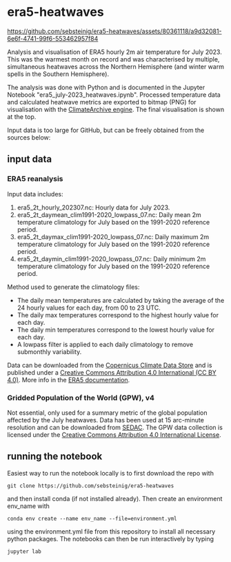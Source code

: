 # era5-heatwaves

https://github.com/sebsteinig/era5-heatwaves/assets/80361118/a9d32081-6e6f-4741-99f6-553462957f84

Analysis and visualisation of ERA5 hourly 2m air temperature for July 2023. This was the warmest month on record and was characterised
by multiple, simultaneous heatwaves across the Northern Hemisphere (and winter warm spells in the Southern Hemisphere).

The analysis was done with Python and is documented in the Jupyter Notebook "era5_july-2023_heatwaves.ipynb". Processed temperature data
and calculated heatwave metrics are exported to bitmap (PNG) for visualisation with the [ClimateArchive engine](https://climatearchive.org). 
The final visualisation is shown at the top.

Input data is too large for GitHub, but can be freely obtained from the sources below:

## input data
### ERA5 reanalysis
Input data includes:
1. era5_2t_hourly_202307.nc: Hourly data for July 2023.
2. era5_2t_daymean_clim1991-2020_lowpass_07.nc: Daily mean 2m temperature climatology for July based on the 1991-2020 reference period.
3. era5_2t_daymax_clim1991-2020_lowpass_07.nc: Daily maximum 2m temperature climatology for July based on the 1991-2020 reference period.
4. era5_2t_daymin_clim1991-2020_lowpass_07.nc: Daily minimum 2m temperature climatology for July based on the 1991-2020 reference period.

Method used to generate the climatology files:
- The daily mean temperatures are calculated by taking the average of the 24 hourly values for each day, from 00 to 23 UTC.
- The daily max temperatures correspond to the highest hourly value for each day.
- The daily min temperatures correspond to the lowest hourly value for each day.
- A lowpass filter is applied to each daily climatology to remove submonthly variability.
  
Data can be downloaded from the [Copernicus Climate Data Store](https://cds.climate.copernicus.eu/cdsapp#!/home) and is published under a 
[Creative Commons Attribution 4.0 International (CC BY 4.0)](https://creativecommons.org/licenses/by/4.0/). More info in the [ERA5 documentation](https://confluence.ecmwf.int/display/CKB/ERA5%3A+data+documentation).

### Gridded Population of the World (GPW), v4
Not essential, only used for a summary metric of the global population affected by the July heatwaves. Data has been used at 15 arc-minute resolution
and can be downloaded from [SEDAC](https://sedac.ciesin.columbia.edu/data/collection/gpw-v4). The GPW data collection is licensed under the [Creative Commons Attribution 4.0 International License](http://creativecommons.org/licenses/by/4.0).

## running the notebook
Easiest way to run the notebook locally is to first download the repo with

```
git clone https://github.com/sebsteinig/era5-heatwaves
```
and then install conda (if not installed already). Then create an environment env_name with

```
conda env create --name env_name --file=environment.yml
```
using the environment.yml file from this repository to install all necessary python packages. The notebooks can then be run interactively by typing

```
jupyter lab
```

